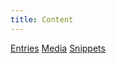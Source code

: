 ```yaml
---
title: Content
---
```


<div class="row">
    <a class="col-md-6 documentation-panel" href="[site_url]/[locale]/documentation/guide/content/entries">Entries</a>
    <a class="col-md-6 documentation-panel" href="[site_url]/[locale]/documentation/guide/content/media">Media</a>
    <a class="col-md-6 documentation-panel" href="[site_url]/[locale]/documentation/guide/content/snippets">Snippets</a>
</div>
